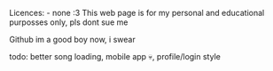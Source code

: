 Licences: - none :3
This web page is for my personal and educational purposses only, pls dont sue me

Github im a good boy now, i swear

todo: better song loading, mobile app 💀, profile/login style
